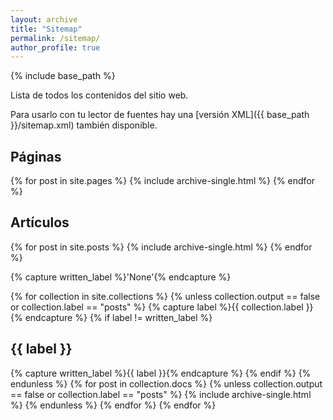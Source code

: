 ```yaml
---
layout: archive
title: "Sitemap"
permalink: /sitemap/
author_profile: true
---
```


{% include base_path %}

Lista de todos los contenidos del sitio web.

Para usarlo con tu lector de fuentes hay una [versión XML]({{ base_path }}/sitemap.xml) también disponible.

<h2>Páginas</h2>
{% for post in site.pages %}
  {% include archive-single.html %}
{% endfor %}

<h2>Artículos</h2>
{% for post in site.posts %}
  {% include archive-single.html %}
{% endfor %}

{% capture written_label %}'None'{% endcapture %}

{% for collection in site.collections %}
{% unless collection.output == false or collection.label == "posts" %}
  {% capture label %}{{ collection.label }}{% endcapture %}
  {% if label != written_label %}
  <h2>{{ label }}</h2>
  {% capture written_label %}{{ label }}{% endcapture %}
  {% endif %}
{% endunless %}
{% for post in collection.docs %}
  {% unless collection.output == false or collection.label == "posts" %}
  {% include archive-single.html %}
  {% endunless %}
{% endfor %}
{% endfor %}
